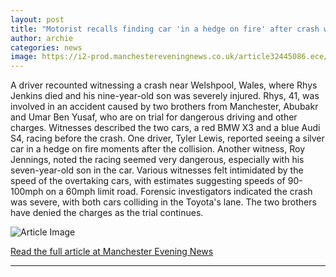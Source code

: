 ```yaml
---
layout: post
title: "Motorist recalls finding car 'in a hedge on fire' after crash which left dad dead"
author: archie
categories: news
image: https://i2-prod.manchestereveningnews.co.uk/article32445086.ece/ALTERNATES/s1200/0_DPP_DPW_090625CourtIves_12JPEG.jpg
---
```

A driver recounted witnessing a crash near Welshpool, Wales, where Rhys Jenkins died and his nine-year-old son was severely injured. Rhys, 41, was involved in an accident caused by two brothers from Manchester, Abubakr and Umar Ben Yusaf, who are on trial for dangerous driving and other charges. Witnesses described the two cars, a red BMW X3 and a blue Audi S4, racing before the crash. One driver, Tyler Lewis, reported seeing a silver car in a hedge on fire moments after the collision. Another witness, Roy Jennings, noted the racing seemed very dangerous, especially with his seven-year-old son in the car. Various witnesses felt intimidated by the speed of the overtaking cars, with estimates suggesting speeds of 90-100mph on a 60mph limit road. Forensic investigators indicated the crash was severe, with both cars colliding in the Toyota's lane. The two brothers have denied the charges as the trial continues.

![Article Image](https://i2-prod.manchestereveningnews.co.uk/article32445086.ece/ALTERNATES/s1200/0_DPP_DPW_090625CourtIves_12JPEG.jpg)

[Read the full article at Manchester Evening News](https://www.manchestereveningnews.co.uk/news/greater-manchester-news/motorist-recalls-finding-car-in-32445087)

---
